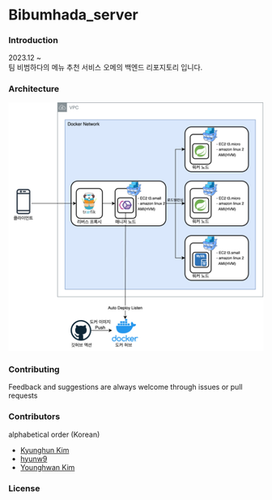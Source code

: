 # Bibumhada_server

### Introduction
2023.12 ~   
팀 비범하다의 메뉴 추천 서비스 오메의 백엔드 리포지토리 입니다.

### Architecture
![비범아키텍처](./비범%20아키텍처.png)

### Contributing
Feedback and suggestions are always welcome through issues or pull requests

### Contributors 
alphabetical order (Korean)
- [Kyunghun Kim](https://github.com/karmapol)
- [hyunw9](https://github.com/hyunw9)
- [Younghwan Kim](https://github.com/royroyee)

### License

